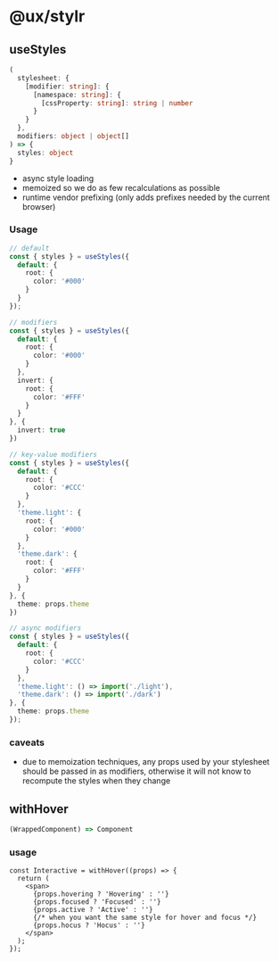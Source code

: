 # @ux/stylr

## useStyles
```ts
(
  stylesheet: {
    [modifier: string]: {
      [namespace: string]: {
        [cssProperty: string]: string | number
      }
    }
  },
  modifiers: object | object[]
) => {
  styles: object
}
```

- async style loading
- memoized so we do as few recalculations as possible
- runtime vendor prefixing (only adds prefixes needed by the current browser)

### Usage
```ts
// default
const { styles } = useStyles({
  default: {
    root: {
      color: '#000'
    }
  }
});
```
```ts
// modifiers
const { styles } = useStyles({
  default: {
    root: {
      color: '#000'
    }
  },
  invert: {
    root: {
      color: '#FFF'
    }
  }
}, {
  invert: true
})
```
```ts
// key-value modifiers
const { styles } = useStyles({
  default: {
    root: {
      color: '#CCC'
    }
  },
  'theme.light': {
    root: {
      color: '#000'
    }
  },
  'theme.dark': {
    root: {
      color: '#FFF'
    }
  }
}, {
  theme: props.theme
})
```
```ts
// async modifiers
const { styles } = useStyles({
  default: {
    root: {
      color: '#CCC'
    }
  },
  'theme.light': () => import('./light'),
  'theme.dark': () => import('./dark')
}, {
  theme: props.theme
});
```

### caveats
- due to memoization techniques, any props used by your stylesheet should be passed in as modifiers, otherwise it will not know to recompute the styles when they change

## withHover
```ts
(WrappedComponent) => Component
```

### usage
```tsx
const Interactive = withHover((props) => {
  return (
    <span>
      {props.hovering ? 'Hovering' : ''}
      {props.focused ? 'Focused' : ''}
      {props.active ? 'Active' : ''}
      {/* when you want the same style for hover and focus */}
      {props.hocus ? 'Hocus' : ''}
    </span>
  );
});
```
